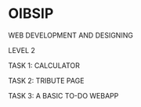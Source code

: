 # OIBSIP
WEB DEVELOPMENT AND DESIGNING

LEVEL 2

TASK 1: CALCULATOR

TASK 2: TRIBUTE PAGE

TASK 3: A BASIC TO-DO WEBAPP
